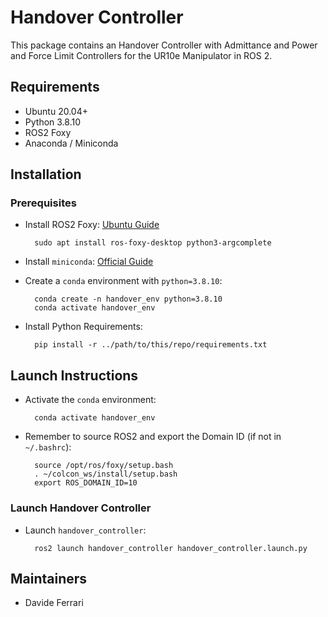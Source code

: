 # Handover Controller

This package contains an Handover Controller with Admittance and Power and Force Limit Controllers for the UR10e Manipulator in ROS 2.

## Requirements

- Ubuntu 20.04+
- Python 3.8.10
- ROS2 Foxy
- Anaconda / Miniconda

## Installation

### Prerequisites

- Install ROS2 Foxy: [Ubuntu Guide](https://docs.ros.org/en/foxy/Installation/Ubuntu-Install-Debians.html)

        sudo apt install ros-foxy-desktop python3-argcomplete

- Install `miniconda`: [Official Guide](https://docs.conda.io/en/main/miniconda.html)

- Create a `conda` environment with `python=3.8.10`:

        conda create -n handover_env python=3.8.10
        conda activate handover_env

- Install Python Requirements:

        pip install -r ../path/to/this/repo/requirements.txt

## Launch Instructions

- Activate the `conda` environment:

        conda activate handover_env

- Remember to source ROS2 and export the Domain ID (if not in `~/.bashrc`):

        source /opt/ros/foxy/setup.bash
        . ~/colcon_ws/install/setup.bash
        export ROS_DOMAIN_ID=10

### Launch Handover Controller

- Launch `handover_controller`:

        ros2 launch handover_controller handover_controller.launch.py

## Maintainers

- Davide Ferrari
